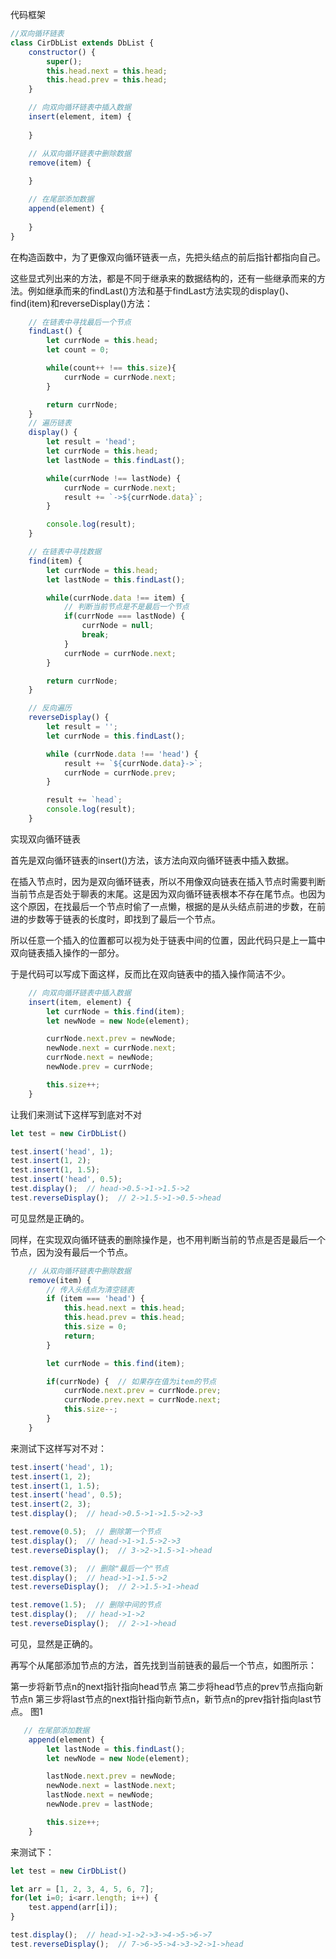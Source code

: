 
代码框架
```js
//双向循环链表
class CirDbList extends DbList {
    constructor() {
        super();
        this.head.next = this.head;
        this.head.prev = this.head;
    }

    // 向双向循环链表中插入数据
    insert(element, item) {
       
    }

    // 从双向循环链表中删除数据
    remove(item) {
      
    }

    // 在尾部添加数据
    append(element) {
        
    }
}
```

在构造函数中，为了更像双向循环链表一点，先把头结点的前后指针都指向自己。




这些显式列出来的方法，都是不同于继承来的数据结构的，还有一些继承而来的方法。例如继承而来的findLast()方法和基于findLast方法实现的display()、find(item)和reverseDisplay()方法：
```js
    // 在链表中寻找最后一个节点
    findLast() {
        let currNode = this.head;
        let count = 0;

        while(count++ !== this.size){
            currNode = currNode.next;
        }

        return currNode;
    }
    // 遍历链表
    display() {
        let result = 'head';
        let currNode = this.head;
        let lastNode = this.findLast();

        while(currNode !== lastNode) {
            currNode = currNode.next;
            result += `->${currNode.data}`;
        }

        console.log(result);
    }

    // 在链表中寻找数据
    find(item) {
        let currNode = this.head;
        let lastNode = this.findLast();

        while(currNode.data !== item) {
            // 判断当前节点是不是最后一个节点
            if(currNode === lastNode) {  
                currNode = null;
                break;
            }
            currNode = currNode.next;
        }

        return currNode;
    }

    // 反向遍历
    reverseDisplay() {
        let result = '';
        let currNode = this.findLast();

        while (currNode.data !== 'head') {
            result += `${currNode.data}->`;
            currNode = currNode.prev;
        }

        result += `head`;
        console.log(result);
    }
```
实现双向循环链表

首先是双向循环链表的insert()方法，该方法向双向循环链表中插入数据。

在插入节点时，因为是双向循环链表，所以不用像双向链表在插入节点时需要判断当前节点是否处于聊表的末尾。这是因为双向循环链表根本不存在尾节点。也因为这个原因，在找最后一个节点时偷了一点懒，根据的是从头结点前进的步数，在前进的步数等于链表的长度时，即找到了最后一个节点。

所以任意一个插入的位置都可以视为处于链表中间的位置，因此代码只是上一篇中双向链表插入操作的一部分。

于是代码可以写成下面这样，反而比在双向链表中的插入操作简洁不少。

```js
    // 向双向循环链表中插入数据
    insert(item, element) {
        let currNode = this.find(item);
        let newNode = new Node(element);

        currNode.next.prev = newNode;
        newNode.next = currNode.next;
        currNode.next = newNode;
        newNode.prev = currNode;

        this.size++;
    }
```

让我们来测试下这样写到底对不对
```js
let test = new CirDbList()

test.insert('head', 1);
test.insert(1, 2);
test.insert(1, 1.5);
test.insert('head', 0.5);
test.display();  // head->0.5->1->1.5->2
test.reverseDisplay();  // 2->1.5->1->0.5->head
```

可见显然是正确的。




同样，在实现双向循环链表的删除操作是，也不用判断当前的节点是否是最后一个节点，因为没有最后一个节点。
```js
    // 从双向循环链表中删除数据
    remove(item) {
        // 传入头结点为清空链表
        if (item === 'head') {
            this.head.next = this.head;
            this.head.prev = this.head;
            this.size = 0;
            return;
        }

        let currNode = this.find(item);

        if(currNode) {  // 如果存在值为item的节点
            currNode.next.prev = currNode.prev;
            currNode.prev.next = currNode.next;
            this.size--;
        }
    }
```

来测试下这样写对不对：
```js
test.insert('head', 1);
test.insert(1, 2);
test.insert(1, 1.5);
test.insert('head', 0.5);
test.insert(2, 3);
test.display();  // head->0.5->1->1.5->2->3

test.remove(0.5);  // 删除第一个节点
test.display();  // head->1->1.5->2->3
test.reverseDisplay();  // 3->2->1.5->1->head

test.remove(3);  // 删除"最后一个"节点
test.display();  // head->1->1.5->2
test.reverseDisplay();  // 2->1.5->1->head

test.remove(1.5);  // 删除中间的节点
test.display();  // head->1->2
test.reverseDisplay();  // 2->1->head
```

可见，显然是正确的。




再写个从尾部添加节点的方法，首先找到当前链表的最后一个节点，如图所示：

第一步将新节点n的next指针指向head节点
第二步将head节点的prev节点指向新节点n
第三步将last节点的next指针指向新节点n，新节点n的prev指针指向last节点。
图1
```js
   // 在尾部添加数据
    append(element) {
        let lastNode = this.findLast();
        let newNode = new Node(element);

        lastNode.next.prev = newNode;
        newNode.next = lastNode.next;
        lastNode.next = newNode;
        newNode.prev = lastNode;

        this.size++;
    }

```
来测试下：
```js
let test = new CirDbList()

let arr = [1, 2, 3, 4, 5, 6, 7];
for(let i=0; i<arr.length; i++) {
    test.append(arr[i]);
}

test.display();  // head->1->2->3->4->5->6->7
test.reverseDisplay();  // 7->6->5->4->3->2->1->head
```